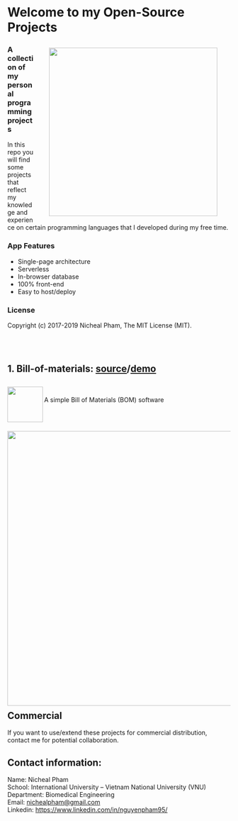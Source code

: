 # Welcome to my Open-Source Projects

<img align="right" src="https://bigcoinvietnam.com/uploads/thiendz/opensource/open-source-word-cloud.jpg" hspace="30" vspace="10" width="380">

### A collection of my personal programming projects
<p> In this repo you will find some projects that reflect my knowledge and experience on certain programming languages that I developed during my free time.</p>

### App Features
* Single-page architecture
* Serverless
* In-browser database
* 100% front-end
* Easy to host/deploy

### License
Copyright (c) 2017-2019 Nicheal Pham, The MIT License (MIT).

<br/><br/>

## 1. Bill-of-materials: [source](https://github.com/nichealpham/Open-Source-Projects/blob/master/Bill-of-materials)/[demo](https://nichealpham.github.io/Open-Source-Projects/Bill-of-materials)
<img align="left" src="https://www.google.com.vn/url?sa=i&rct=j&q=&esrc=s&source=images&cd=&cad=rja&uact=8&ved=2ahUKEwiKtvvF3Y7cAhWLdt4KHcHIDJ4QjRx6BAgBEAU&url=https%3A%2F%2Fdwglogo.com%2Fangularjs-logo%2F&psig=AOvVaw2u_sprnJreoZ2OAowKuEYB&ust=1531112709329621" vspace="10" width="80"><br/>
<p>A simple Bill of Materials (BOM) software</p><br/>
<img align="left" src="https://github.com/nichealpham/Open-Source-Projects/blob/master/Bill-of-materials/captures/2.png" vspace="10" width="620">

## Commercial
If you want to use/extend these projects for commercial distribution, contact me for potential collaboration.

## Contact information:
Name:  Nicheal Pham<br/>
School:  International University – Vietnam National University (VNU)<br/>
Department:  Biomedical Engineering<br/>
Email: nichealpham@gmail.com<br/>
Linkedin: https://www.linkedin.com/in/nguyenpham95/<br/>
